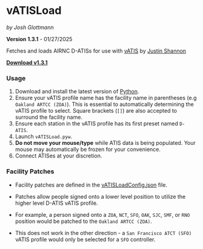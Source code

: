 # vATISLoad

_by Josh Glottmann_

**Version 1.3.1** - 01/27/2025

Fetches and loads AIRNC D-ATISs for use with [vATIS](https://vatis.app/) by [Justin Shannon](https://github.com/JustinShannon)

__[Download v1.3.1](https://github.com/glott/vATISLoad/releases/latest/download/vATISLoad.pyw)__ 

### Usage

1) Download and install the latest version of [Python](https://www.python.org/downloads/).
2) Ensure your vATIS profile name has the facility name in parentheses (e.g `Oakland ARTCC (ZOA)`). This is essential to automatically determining the vATIS profile to select. Square brackets (`[]`) are also accepted to surround the facility name. 
3) Ensure each station in the vATIS profile has its first preset named `D-ATIS`.
3) Launch `vATISLoad.pyw`.
4) __Do not move your mouse/type__ while ATIS data is being populated. Your mouse may automatically be frozen for your convenience. 
5) Connect ATISes at your discretion. 

### Facility Patches

- Facility patches are defined in the [vATISLoadConfig.json](https://github.com/glott/vATISLoad/blob/main/vATISLoadConfig.json) file. 

- Patches allow people signed onto a lower level position to utilize the higher level D-ATIS vATIS profile.

- For example, a person signed onto a `ZOA`, `NCT`, `SFO`, `OAK`, `SJC`, `SMF`, or `RNO` position would be patched to the `Oakland ARTCC (ZOA)`.

- This does not work in the other direction - a `San Francisco ATCT (SFO)` vATIS profile would only be selected for a `SFO` controller. 